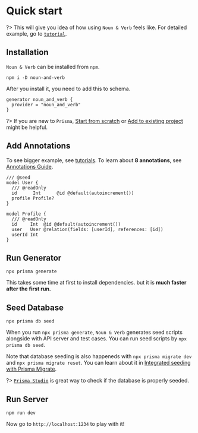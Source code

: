 # Quick start

?> This will give you idea of how using `Noun & Verb` feels like. For detailed
example, go to [`tutorial`](getting-started/tutorials.md).

## Installation

`Noun & Verb` can be installed from `npm`.

```
npm i -D noun-and-verb
```

After you install it, you need to add this to schema.

```prisma
generator noun_and_verb {
  provider = "noun_and_verb"
}
```

?> If you are new to `Prisma`,
[Start from scratch](https://www.prisma.io/docs/getting-started/setup-prisma/start-from-scratch)
or
[Add to existing project](https://www.prisma.io/docs/getting-started/setup-prisma/add-to-existing-project)
might be helpful.

## Add Annotations

To see bigger example, see [tutorials](getting-started/tutorials.md). To learn
about **8 annotations**, see [Annotations Guide](guides/annotations.md).

```prisma
/// @seed
model User {
  /// @readOnly
  id      Int      @id @default(autoincrement())
  profile Profile?
}

model Profile {
  /// @readOnly
  id     Int  @id @default(autoincrement())
  user   User @relation(fields: [userId], references: [id])
  userId Int 
}
```

## Run Generator

```
npx prisma generate
```

This takes some time at first to install dependencies. but it is **much faster
after the first run.**

## Seed Database

```
npx prisma db seed
```

When you run `npx prisma generate`, `Noun & Verb` generates seed scripts
alongside with API server and test cases. You can run seed scripts by
`npx prisma db seed`.

Note that database seeding is also happeneds with `npx prisma migrate dev` and
`npx prisma migrate reset`. You can learn about it in
[Integrated seeding with Prisma Migrate](https://www.prisma.io/docs/guides/database/seed-database#integrated-seeding-with-prisma-migrate).

?> [`Prisma Studio`](https://www.prisma.io/studio) is great way to check if the
database is properly seeded.

## Run Server

```
npm run dev
```

Now go to `http://localhost:1234` to play with it!
